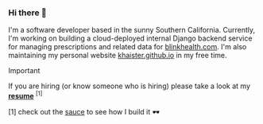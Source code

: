 ### Hi there 👋

I'm a software developer based in the sunny Southern California. Currently, I'm working on building a cloud-deployed internal Django backend service for managing prescriptions and related data for [blinkhealth.com](https://blinkhealth.com). I'm also maintaining my personal website [khaister.github.io](https://khaister.github.io) in my free time.

> [!important]
> If you are hiring (or know someone who is hiring) please take a look at my **[resume](https://github.com/khaister/khaister.github.io/raw/main/resume/khai_nguyen.pdf)** <sup>[1]</sup>

[1] check out the [sauce](https://github.com/khaister/khaister.github.io/tree/main/resume) to see how I build it 🕶️

<!-- - 🌱 I’m currently learning for AWS Cert -->
<!-- - 👯 I’m looking to collaborate on ... -->
<!-- - 🤔 I’m looking for help with ... -->
<!-- - 💬 Ask me about ... -->
<!-- - 📫 How to reach me: ... -->
<!-- - 😄 Pronouns: ... -->
<!-- - ⚡ Fun fact: ... -->
